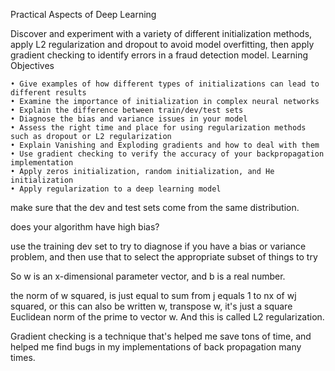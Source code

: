 

Practical Aspects of Deep Learning

Discover and experiment with a variety of different initialization methods, apply L2 regularization and dropout to avoid model overfitting, then apply gradient checking to identify errors in a fraud detection model.
Learning Objectives

	• Give examples of how different types of initializations can lead to different results
	• Examine the importance of initialization in complex neural networks
	• Explain the difference between train/dev/test sets
	• Diagnose the bias and variance issues in your model
	• Assess the right time and place for using regularization methods such as dropout or L2 regularization
	• Explain Vanishing and Exploding gradients and how to deal with them
	• Use gradient checking to verify the accuracy of your backpropagation implementation
	• Apply zeros initialization, random initialization, and He initialization
	• Apply regularization to a deep learning model

 
make sure that the dev and test sets come from the same distribution.


does your algorithm have high bias?

use the training dev set to try to 
diagnose if you have a bias or variance problem, 
and then use that to select the appropriate subset of things to try


So w is an x-dimensional parameter vector, and b is a real number.

the norm of w squared, is just equal to 
sum from j equals 1 to nx of wj squared, or this can also be written w, 
transpose w, it's just a square Euclidean norm of the prime to vector w. 
And this is called L2 regularization.


Gradient checking is a technique that's helped me save tons of time, and 
helped me find bugs in my implementations of back propagation many times.
                                                                                                 
